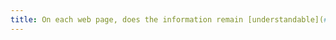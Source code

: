 ```yaml
---
title: On each web page, does the information remain [understandable](#understandable-reading-order) when the [style sheets](#style-sheet) are deactivated?
---
```


